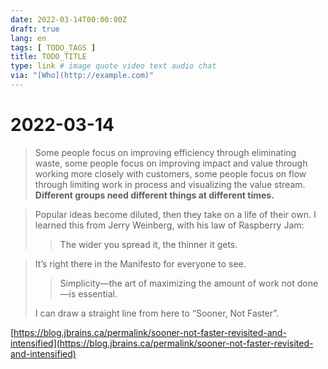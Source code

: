```yaml
---
date: 2022-03-14T00:00:00Z
draft: true
lang: en
tags: [ TODO_TAGS ]
title: TODO_TITLE
type: link # image quote video text audio chat
via: "[Who](http://example.com)"
---
```



# 2022-03-14


> Some people focus on improving efficiency through eliminating waste, some people focus on improving impact and value through working more closely with customers, some people focus on flow through limiting work in process and visualizing the value stream. **Different groups need different things at different times.**

> Popular ideas become diluted, then they take on a life of their own. I learned this from Jerry Weinberg, with his law of Raspberry Jam:
>
> > The wider you spread it, the thinner it gets.

> It’s right there in the Manifesto for everyone to see.
>
> > Simplicity—the art of maximizing the amount of work not done—is essential.
>
> I can draw a straight line from here to “Sooner, Not Faster”.

[https://blog.jbrains.ca/permalink/sooner-not-faster-revisited-and-intensified](https://blog.jbrains.ca/permalink/sooner-not-faster-revisited-and-intensified)

